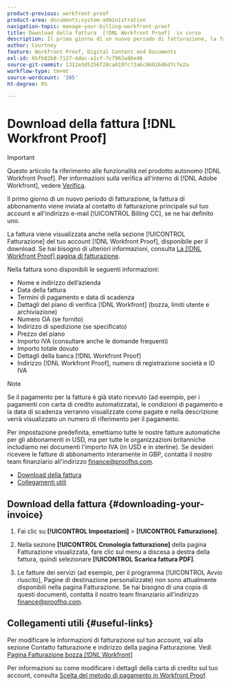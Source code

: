 ```yaml
---
product-previous: workfront-proof
product-area: documents;system-administration
navigation-topic: manage-your-billing-workfront-proof
title: Download della fattura  [!DNL Workfront Proof]  in corso
description: Il primo giorno di un nuovo periodo di fatturazione, la fattura di abbonamento viene inviata al contatto principale di fatturazione sul tuo account e all’indirizzo e-mail di Fatturazione CC, se ne hai definito uno.
author: Courtney
feature: Workfront Proof, Digital Content and Documents
exl-id: 6bfb82b8-f127-4dac-a1cf-7c7962a86e48
source-git-commit: 1312e3d5256f28ca0197c73a6c06016d6d7c7e2a
workflow-type: tm+mt
source-wordcount: '385'
ht-degree: 0%

---
```


# Download della fattura [!DNL Workfront Proof]

>[!IMPORTANT]
>
>Questo articolo fa riferimento alle funzionalità nel prodotto autonomo [!DNL Workfront Proof]. Per informazioni sulla verifica all&#39;interno di [!DNL Adobe Workfront], vedere [Verifica](../../../review-and-approve-work/proofing/proofing.md).

Il primo giorno di un nuovo periodo di fatturazione, la fattura di abbonamento viene inviata al contatto di fatturazione principale sul tuo account e all&#39;indirizzo e-mail [!UICONTROL Billing CC], se ne hai definito uno.

La fattura viene visualizzata anche nella sezione [!UICONTROL Fatturazione] del tuo account [!DNL Workfront Proof], disponibile per il download. Se hai bisogno di ulteriori informazioni, consulta [La [!DNL Workfront Proof] pagina di fatturazione](../../../workfront-proof/wp-billingsettings/manage-your-billing/wp-billing-page.md).

Nella fattura sono disponibili le seguenti informazioni:

* Nome e indirizzo dell’azienda
* Data della fattura
* Termini di pagamento e data di scadenza
* Dettagli del piano di verifica [!DNL Workfront] (bozza, limiti utente e archiviazione)
* Numero OA (se fornito)
* Indirizzo di spedizione (se specificato)
* Prezzo del piano
* Importo IVA (consultare anche le domande frequenti)
* Importo totale dovuto
* Dettagli della banca [!DNL Workfront Proof]
* Indirizzo [!DNL Workfront Proof], numero di registrazione società e ID IVA

>[!NOTE]
>
> Se il pagamento per la fattura è già stato ricevuto (ad esempio, per i pagamenti con carta di credito automatizzata), le condizioni di pagamento e la data di scadenza verranno visualizzate come pagate e nella descrizione verrà visualizzato un numero di riferimento per il pagamento.

Per impostazione predefinita, emettiamo tutte le nostre fatture automatiche per gli abbonamenti in USD, ma per tutte le organizzazioni britanniche includiamo nei documenti l&#39;importo IVA (in USD e in sterline). Se desideri ricevere le fatture di abbonamento interamente in GBP, contatta il nostro team finanziario all&#39;indirizzo [finance@proofhq.com](mailto:finance@proofhq.com).

* [Download della fattura](#downloading-your-invoice)
* [Collegamenti utili](#useful-links)

## Download della fattura {#downloading-your-invoice}

1. Fai clic su **[!UICONTROL Impostazioni]** > **[!UICONTROL Fatturazione]**.

1. Nella sezione **[!UICONTROL Cronologia fatturazione]** della pagina Fatturazione visualizzata, fare clic sul menu a discesa a destra della fattura, quindi selezionare **[!UICONTROL Scarica fattura PDF]**.

1. Le fatture dei servizi (ad esempio, per il programma [!UICONTROL Avvio riuscito], Pagine di destinazione personalizzate) non sono attualmente disponibili nella pagina Fatturazione. Se hai bisogno di una copia di questi documenti, contatta il nostro team finanziario all&#39;indirizzo finance@proofhq.com.

## Collegamenti utili {#useful-links}

Per modificare le informazioni di fatturazione sul tuo account, vai alla sezione Contatto fatturazione e indirizzo della pagina Fatturazione. Vedi [Pagina Fatturazione bozza [!DNL Workfront] ](../../../workfront-proof/wp-billingsettings/manage-your-billing/wp-billing-page.md)

Per informazioni su come modificare i dettagli della carta di credito sul tuo account, consulta [Scelta del metodo di pagamento in Workfront Proof](../../../workfront-proof/wp-billingsettings/manage-your-billing/choose-payment-method-in-wp.md).

<!--For the detailed information on payments and invoicing, see [Account Payment in Workfront Proof](../../../workfront-proof/wp-billingsettings/manage-your-billing/acct-payment-in-wp.md). -->
